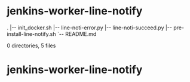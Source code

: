 # jenkins-worker-line-notify
.
|-- init_docker.sh
|-- line-noti-error.py
|-- line-noti-succeed.py
|-- pre-install-line-notify.sh
`-- README.md

0 directories, 5 files
# jenkins-worker-line-notify
